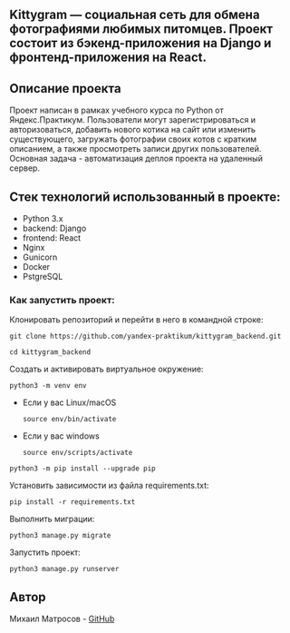 ## Kittygram — социальная сеть для обмена фотографиями любимых питомцев. Проект состоит из бэкенд-приложения на Django и фронтенд-приложения на React.

## Описание проекта
Проект написан в рамках учебного курса по Python от Яндекс.Практикум.
Пользователи могут зарегистрироваться и авторизоваться, добавить нового котика на сайт или изменить существующего, загружать фотографии своих котов с кратким описанием, а также просмотреть записи других пользователей. Основная задача  - автоматизация деплоя проекта на удаленный сервер.

## Стек технологий использованный в проекте:
- Python 3.x
- backend: Django
- frontend: React
- Nginx
- Gunicorn
- Docker
- PstgreSQL

### Как запустить проект:

Клонировать репозиторий и перейти в него в командной строке:

```
git clone https://github.com/yandex-praktikum/kittygram_backend.git
```

```
cd kittygram_backend
```

Cоздать и активировать виртуальное окружение:

```
python3 -m venv env
```

* Если у вас Linux/macOS

    ```
    source env/bin/activate
    ```

* Если у вас windows

    ```
    source env/scripts/activate
    ```

```
python3 -m pip install --upgrade pip
```

Установить зависимости из файла requirements.txt:

```
pip install -r requirements.txt
```

Выполнить миграции:

```
python3 manage.py migrate
```

Запустить проект:

```
python3 manage.py runserver
```

## Автор
Михаил Матросов - [GitHub](https://github.com/matrosovmn)